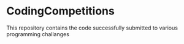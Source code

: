 CodingCompetitions
==================

This repository contains the code successfully submitted to various programming challanges
